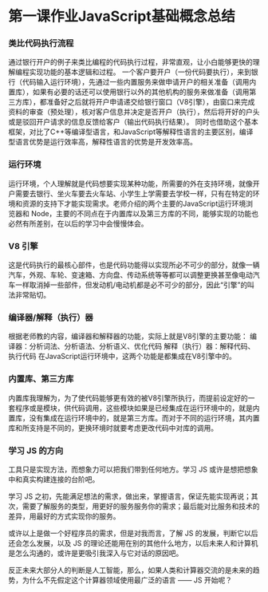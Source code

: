 # 第一课作业JavaScript基础概念总结

###  类比代码执行流程

通过银行开户的例子来类比编程的代码执行过程，非常直观，让小白能够更快的理解编程实现功能的基本逻辑和过程。
一个客户要开户（一份代码要执行），来到银行（代码输入运行环境），先通过一些内置服务来做申请开户的相关准备（调用内置库），如果有必要的话还可以使用银行以外的其他机构的服务来做准备（调用第三方库），都准备好之后就将开户申请递交给银行窗口（V8引擎），由窗口来完成资料的审查（预处理），核对客户信息并决定是否开户（执行），然后将开好的户头或是驳回开户请求的信息反馈给客户（输出代码执行结果）。
同时也借助这个基本框架，对比了C++等编译型语言，和JavaScript等解释性语言的主要区别，编译型语言优势是运行效率高，解释性语言的优势是开发效率高。

###  运行环境
运行环境，个人理解就是代码想要实现某种功能，所需要的外在支持环境，就像开户需要去银行、坐火车要去火车站、小学生上学需要去学校一样，只有在特定的环境和资源的支持下才能实现需求。老师介绍的两个主要的JavaScript运行环境浏览器和 Node，主要的不同点在于内置库以及第三方库的不同，能够实现的功能也必然有所差别，在以后的学习中会慢慢体会。

###  V8 引擎
这是代码执行的最核心部件，也是代码功能得以实现所必不可少的部分，就像一辆汽车，外观、车轮、变速箱、方向盘、传动系统等等都可以调整更换甚至像电动汽车一样取消掉一些部件，但发动机/电动机都是必不可少的部分，因此“引擎”的叫法非常贴切。

###  编译器/解释（执行）器
根据老师教的内容，编译器和解释器的功能，实际上就是V8引擎的主要功能：
编译器：分析词法、分析语法、分析语义、优化代码
解释（执行）器：解释代码、执行代码
在JavaScript运行环境中，这两个功能是都集成在V8引擎中的。

###  内置库、第三方库
内置库我理解为，为了使代码能够更有效的被V8引擎所执行，而提前设定好的一套程序或是模块，供代码调用，这些模块如果是已经集成在运行环境中的，就是内置库，没有集成在运行环境中的，就是第三方库。而对于不同的运行环境，其内置库和所支持是不同的，更换环境时就要考虑更改代码中对库的调用。


### 学习 JS 的方向

工具只是实现方法，而想象力可以把我们带到任何地方。学习 JS 或许是想把想象中和真实构建连接的台阶吧。

学习 JS 之初，先能满足想法的需求，做出来，掌握语言，保证先能实现再说；其次，需要了解服务的类型，用更好的服务服务你的需求；最后能对比服务和技术的差异，用最好的方式实现你的服务。

或许以上是做一个好程序员的需求，但是对我而言，了解 JS 的发展，判断它以后还会怎么发展，以及 JS 的理论还能用在别的其他什么地方，以后未来人和计算机是怎么沟通的，或许是更吸引我深入与它对话的原因吧。

反正未来大部分人的判断是人工智能，那么，如果人类和计算器交流的是未来的趋势，为什么不先假定这个计算器领域使用最广泛的语言 —— JS 开始呢？
